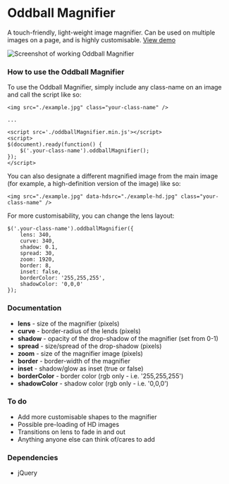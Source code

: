 # Oddball Magnifier
A touch-friendly, light-weight image magnifier. Can be used on multiple images on a page, and is highly customisable. [ View demo ](http://ohepworthbell.github.io/projects/clothes-rack-carousel/)

![Screenshot of working Oddball Magnifier](http://wearegrowth.com/github/zoomer.jpg)



### How to use the Oddball Magnifier
To use the Oddball Magnifier, simply include any class-name on an image and call the script like so:
```
<img src="./example.jpg" class="your-class-name" />

...

<script src='./oddballMagnifier.min.js'></script>
<script>
$(document).ready(function() {
	$('.your-class-name').oddballMagnifier();
});
</script>
```

You can also designate a different magnified image from the main image (for example, a high-definition version of the image) like so:
```
<img src="./example.jpg" data-hdsrc="./example-hd.jpg" class="your-class-name" />
```

For more customisability, you can change the lens layout:
```
$('.your-class-name').oddballMagnifier({
	lens: 340,
	curve: 340,
	shadow: 0.1,
	spread: 30,
	zoom: 1920,
	border: 8,
	inset: false,
	borderColor: '255,255,255',
	shadowColor: '0,0,0'
});
```


### Documentation
* __lens__ - size of the magnifier (pixels)
* __curve__ - border-radius of the lends (pixels)
* __shadow__ - opacity of the drop-shadow of the magnifier (set from 0-1)
* __spread__ - size/spread of the drop-shadow (pixels)
* __zoom__ - size of the magnifier image (pixels)
* __border__ - border-width of the magnifier
* __inset__ - shadow/glow as inset (true or false)
* __borderColor__ - border color (rgb only - i.e. '255,255,255')
* __shadowColor__ - shadow color (rgb only - i.e. '0,0,0')


### To do
* Add more customisable shapes to the magnifier
* Possible pre-loading of HD images
* Transitions on lens to fade in and out
* Anything anyone else can think of/cares to add


### Dependencies
* jQuery
